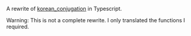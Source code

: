 A rewrite of [korean_conjugation](https://github.com/max-christian/korean_conjugation) 
in Typescript.

Warning: This is not a complete rewrite. I only translated the functions I 
required.
